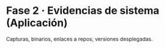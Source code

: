 # Fase 2 · Evidencias de sistema (Aplicación)
Capturas, binarios, enlaces a repos, versiones desplegadas.
